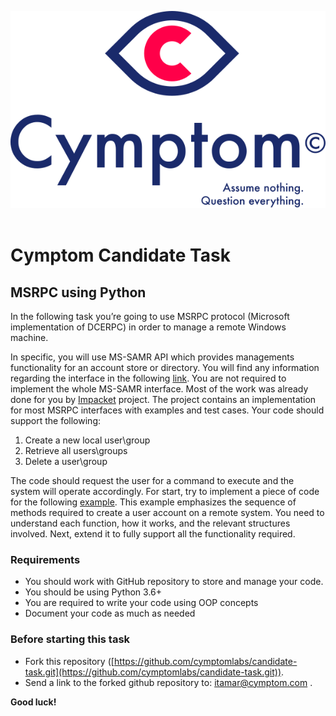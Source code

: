 ![](cymptom_logo.svg)
&nbsp;

# Cymptom Candidate Task

## MSRPC using Python
In the following task you’re going to use MSRPC protocol (Microsoft implementation of DCERPC) in order to manage a remote Windows machine. 

In specific, you will use MS-SAMR API which provides managements functionality for an
account store or directory. You will find any information regarding the interface in the following [link](https://docs.microsoft.com/en-us/openspecs/windows_protocols/ms-samr/4df07fab-1bbc-452f-8e92-7853a3c7e380).
You are not required to implement the whole MS-SAMR interface. Most of the work was already done
for you by [Impacket](https://github.com/SecureAuthCorp/impacket) project. The project contains an implementation for most MSRPC interfaces with examples and test cases.
Your code should support the following:
1. Create a new local user\group
2. Retrieve all users\groups
3. Delete a user\group

The code should request the user for a command to execute and the system will operate accordingly.
For start, try to implement a piece of code for the following [example](https://docs.microsoft.com/en-us/openspecs/windows_protocols/ms-samr/3d8e23d8-d9df-481f-83b3-9175f980294c). This example emphasizes the
sequence of methods required to create a user account on a remote system. You need to
understand each function, how it works, and the relevant structures involved.
Next, extend it to fully support all the functionality required.

### Requirements
- You should work with GitHub repository to store and manage your code.
- You should be using Python 3.6+
- You are required to write your code using OOP concepts
- Document your code as much as needed

### Before starting this task
- Fork this repository ([https://github.com/cymptomlabs/candidate-task.git](https://github.com/cymptomlabs/candidate-task.git)).
- Send a link to the forked github repository to: itamar@cymptom.com .

**Good luck!**
